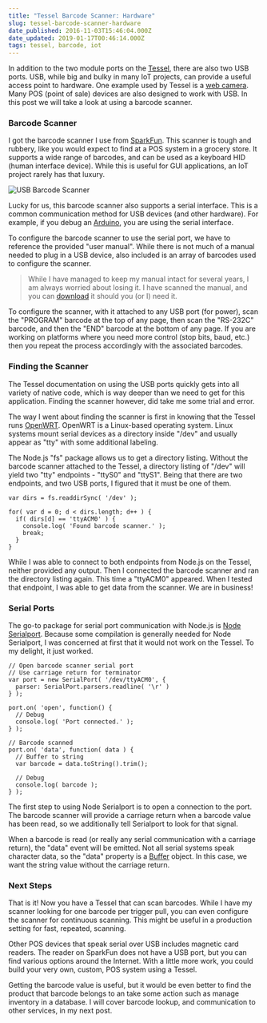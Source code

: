 ```yaml
---
title: "Tessel Barcode Scanner: Hardware"
slug: tessel-barcode-scanner-hardware
date_published: 2016-11-03T15:46:04.000Z
date_updated: 2019-01-17T00:46:14.000Z
tags: tessel, barcode, iot
---
```


In addition to the two module ports on the [Tessel](https://tessel.io/), there are also two USB ports. USB, while big and bulky in many IoT projects, can provide a useful access point to hardware. One example used by Tessel is a [web camera](https://github.com/tessel/tessel-av). Many POS (point of sale) devices are also designed to work with USB. In this post we will take a look at using a barcode scanner.

### Barcode Scanner

I got the barcode scanner I use from [SparkFun](https://www.sparkfun.com/products/9166). This scanner is tough and rubbery, like you would expect to find at a POS system in a grocery store. It supports a wide range of barcodes, and can be used as a keyboard HID (human interface device). While this is useful for GUI applications, an IoT project rarely has that luxury.

![USB Barcode Scanner](https://cdn.sparkfun.com//assets/parts/2/5/9/2/09166-03-L.jpg)

Lucky for us, this barcode scanner also supports a serial interface. This is a common communication method for USB devices (and other hardware). For example, if you debug an [Arduino](http://arduino.cc), you are using the serial interface.

To configure the barcode scanner to use the serial port, we have to reference the provided "user manual". While there is not much of a manual needed to plug in a USB device, also included is an array of barcodes used to configure the scanner.

> While I have managed to keep my manual intact for several years, I am always worried about losing it. I have scanned the manual, and you can [download](http://images.kevinhoyt.com/barcode.scanner.user.manual.pdf) it should you (or I) need it.

To configure the scanner, with it attached to any USB port (for power), scan the "PROGRAM" barcode at the top of any page, then scan the "RS-232C" barcode, and then the "END" barcode at the bottom of any page. If you are working on platforms where you need more control (stop bits, baud, etc.) then you repeat the process accordingly with the associated barcodes.

### Finding the Scanner

The Tessel documentation on using the USB ports quickly gets into all variety of native code, which is way deeper than we need to get for this application. Finding the scanner however, did take me some trial and error.

The way I went about finding the scanner is first in knowing that the Tessel runs [OpenWRT](https://openwrt.org/). OpenWRT is a Linux-based operating system. Linux systems mount serial devices as a directory inside "/dev" and usually appear as "tty" with some additional labeling.

The Node.js "fs" package allows us to get a directory listing. Without the barcode scanner attached to the Tessel, a directory listing of "/dev" will yield two "tty" endpoints - "ttyS0" and "ttyS1". Being that there are two endpoints, and two USB ports, I figured that it must be one of them.

    var dirs = fs.readdirSync( '/dev' );
    
    for( var d = 0; d < dirs.length; d++ ) {
      if( dirs[d] == 'ttyACM0' ) {
        console.log( 'Found barcode scanner.' );
        break;
      }
    }
    

While I was able to connect to both endpoints from Node.js on the Tessel, neither provided any output. Then I connected the barcode scanner and ran the directory listing again. This time a "ttyACM0" appeared. When I tested that endpoint, I was able to get data from the scanner. We are in business!

### Serial Ports

The go-to package for serial port communication with Node.js is [Node Serialport](https://github.com/EmergingTechnologyAdvisors/node-serialport). Because some compilation is generally needed for Node Serialport, I was concerned at first that it would not work on the Tessel. To my delight, it just worked.

    // Open barcode scanner serial port
    // Use carriage return for terminator
    var port = new SerialPort( '/dev/ttyACM0', {
      parser: SerialPort.parsers.readline( '\r' )
    } );
    
    port.on( 'open', function() {
      // Debug
      console.log( 'Port connected.' );
    } );
    
    // Barcode scanned
    port.on( 'data', function( data ) {
      // Buffer to string
      var barcode = data.toString().trim();
        
      // Debug
      console.log( barcode );
    } );
    

The first step to using Node Serialport is to open a connection to the port. The barcode scanner will provide a carriage return when a barcode value has been read, so we additionally tell Serialport to look for that signal.

When a barcode is read (or really any serial communication with a carriage return), the "data" event will be emitted. Not all serial systems speak character data, so the "data" property is a [Buffer](https://nodejs.org/dist/latest-v4.x/docs/api/buffer.html) object. In this case, we want the string value without the carriage return.

### Next Steps

That is it! Now you have a Tessel that can scan barcodes. While I have my scanner looking for one barcode per trigger pull, you can even configure the scanner for continuous scanning. This might be useful in a production setting for fast, repeated, scanning.

Other POS devices that speak serial over USB includes magnetic card readers. The reader on SparkFun does not have a USB port, but you can find various options around the Internet. With a little more work, you could build your very own, custom, POS system using a Tessel.

Getting the barcode value is useful, but it would be even better to find the product that barcode belongs to an take some action such as manage inventory in a database. I will cover barcode lookup, and communication to other services, in my next post.
